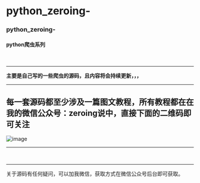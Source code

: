 # python_zeroing-
###  python_zeroing-
#### python爬虫系列

<br>

-----

**主要是自己写的一些爬虫的源码，且内容将会持续更新，，，**

-----

每一套源码都至少涉及一篇图文教程，所有教程都在在我的微信公众号：**zeroing说**中，直接下面的二维码即可关注
-----

![image](https://i.loli.net/2019/08/24/UljexrzL3kSNXQy.jpg)

-----

<br>

-----
关于源码有任何疑问，可以加我微信，获取方式在微信公众号后台即可获取。



